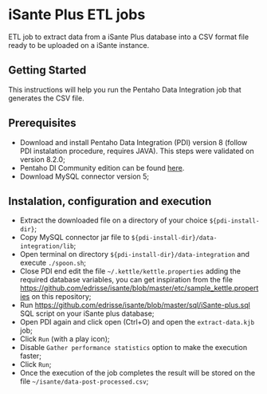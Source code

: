 # iSante Plus ETL jobs
ETL job to extract data from a iSante Plus database into a CSV format file ready to be uploaded on a iSante instance.

## Getting Started
This instructions will help you run the Pentaho Data Integration job that generates the CSV file.

## Prerequisites
* Download and install Pentaho Data Integration (PDI) version 8 (follow PDI instalation procedure, requires JAVA). 
  This steps were validated on version 8.2.0;
* Pentaho DI Community edition can be found [here](https://community.hitachivantara.com/external-link.jspa?url=https%3A%2F%2Fsourceforge.net%2Fprojects%2Fpentaho%2Ffiles%2Flatest%2Fdownload%3FaliId%3D137249511).
* Download MySQL connector version 5;

## Instalation, configuration and execution
* Extract the downloaded file on a directory of your choice `${pdi-install-dir}`;
* Copy MySQL connector jar file to `${pdi-install-dir}/data-integration/lib`;
* Open terminal on directory `${pdi-install-dir}/data-integration` and execute `./spoon.sh`;
* Close PDI end edit the file `~/.kettle/kettle.properties` adding the required database variables, you can get inspiration from the file https://github.com/edrisse/isante/blob/master/etc/sample_kettle.properties on this repository;
* Run https://github.com/edrisse/isante/blob/master/sql/iSante-plus.sql SQL script on your iSante plus database;
* Open PDI again and click open (Ctrl+O) and open the `extract-data.kjb` job;
* Click `Run` (with a play icon);
* Disable `Gather performance statistics` option to make the execution faster;
* Click `Run`;
* Once the execution of the job completes the result will be stored on the file `~/isante/data-post-processed.csv`;
